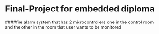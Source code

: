 # Final-Project for embedded diploma 
####fire alarm system that has 2 microcontrollers  one in the control room and the other in the room that user wants to be monitored 
